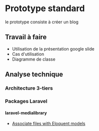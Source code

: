 # Prototype standard

le prototype consiste à créer un blog

## Travail à faire 

- Utilisation de la présentation google slide 
- Cas d'utilisation
- Diagramme de classe

## Analyse technique

### Architecture 3-tiers

### Packages Laravel

#### laravel-medialibrary
- [Associate files with Eloquent models](https://github.com/spatie/laravel-medialibrary)
